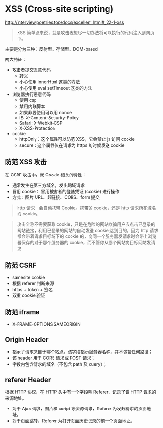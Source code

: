 # XSS (Cross-site scripting)

http://interview.poetries.top/docs/excellent.html#_22-1-xss

> XSS 简单点来说，就是攻击者想尽一切办法将可以执行的代码注入到网页中。

主要是分为三种：反射型、存储型、DOM-based

两大特征：

- 攻击者提交恶意代码
  - 转义
  - 小心使用 innerHtml 这类的方法
  - 小心使用 eval setTimeout 这类的方法
- 浏览器执行恶意代码
  - 使用 csp
  - 禁用内联脚本
  - 如果非要使用可以用 nonce
  - IE: X-Content-Security-Policy
  - Safari: X-Webkit-CSP
  - X-XSS-Protection
- cookie
  - httpOnly：这个属性可以防范 XSS，它会禁止 js 访问 cookie
  - secure：这个属性仅在请求为 https 的时候发送 cookie

## 防范 XSS 攻击

在 CSRF 攻击中，就 Cookie 相关的特性：

- 通常发生在第三方域名，发出跨域请求
- 冒用 cookie： 冒用被害者的登陆凭证 (cookie) 进行操作
- 方式：图片 URL、超链接、CORS、form 提交

> http 请求，会自动携带 Cookie。携带的 cookie，还是 http 请求所在域名的 cookie。

> 攻击全称不需要获取 cookie，只是在危险的网站欺骗用户去点击已登录的网站链接，利用已登录的网站的自动发送 cookie 达到目的。因为 http 请求都会带着请求目标域下的 cookie 的，向同一个服务器发请求时会带上浏览器保存的对于那个服务器的 cookie，而不管你从哪个网站向目标网站发请求

## 防范 CSRF

- samesite cookie
- 根据 referer 判断来源
- https + token + 签名
- 双重 cookie 验证

## 防范 iframe

- X-FRAME-OPTIONS SAMEORIGIN

## Origin Header

- 指示了请求来自于哪个站点。该字段指示服务器名称，并不包含任何路径；
- 该 header 用于 CORS 请求或 POST 请求；
- 字段内包含请求的域名（不包含 path 及 query）；

## referer Header

根据 HTTP 协议，在 HTTP 头中有一个字段叫 Referer，记录了该 HTTP 请求的来源地址。

- 对于 Ajax 请求，图片和 script 等资源请求，Referer 为发起请求的页面地址。
- 对于页面跳转，Referer 为打开页面历史记录的前一个页面地址。

